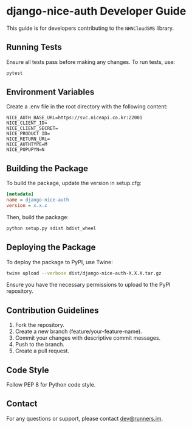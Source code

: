 # django-nice-auth Developer Guide

This guide is for developers contributing to the `NHNCloudSMS` library.

## Running Tests

Ensure all tests pass before making any changes. To run tests, use:

```bash
pytest
```


## Environment Variables
Create a .env file in the root directory with the following content:

```plaintext
NICE_AUTH_BASE_URL=https://svc.niceapi.co.kr:22001
NICE_CLIENT_ID=
NICE_CLIENT_SECRET=
NICE_PRODUCT_ID=
NICE_RETURN_URL=
NICE_AUTHTYPE=M
NICE_POPUPYN=N
```

## Building the Package
To build the package, update the version in setup.cfg:
```ini
[metadata]
name = django-nice-auth
version = x.x.x
```

Then, build the package:
```bash
python setup.py sdist bdist_wheel
```

## Deploying the Package
To deploy the package to PyPI, use Twine:
```bash
twine upload --verbose dist/django-nice-auth-X.X.X.tar.gz
```
Ensure you have the necessary permissions to upload to the PyPI repository.

## Contribution Guidelines
1. Fork the repository.
2. Create a new branch (feature/your-feature-name). 
3. Commit your changes with descriptive commit messages. 
4. Push to the branch. 
5. Create a pull request.

## Code Style
Follow PEP 8 for Python code style.

## Contact
For any questions or support, please contact dev@runners.im.


